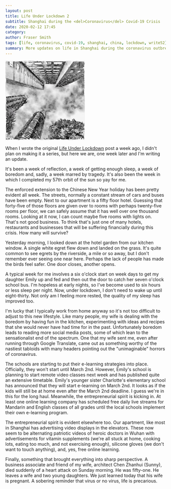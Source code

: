 ```yaml
---
layout: post
title: Life Under Lockdown 2
subtitle: Shanghai during the <del>Coronavirus</del> Covid-19 Crisis
date: 2020-02-12 17:45
category:
author: Fraser Smith
tags: [life, coronavirus, covid-19, shanghai, china, lockdown, write52]
summary: More updates on life in Shanghai during the coronavirus outbreak
---
```

<img src="/img/skyway.jpg" style="width: 250px;" />

When I wrote the original [Life Under Lockdown](https://tramfishers.com/2020/02/06/life-under-lockdown/) post a week ago, I didn't plan on making it a series, but here we are, one week later and I'm writing an update.

It's been a week of reflection, a week of getting enough sleep, a week of boredom and, sadly, a week marred by tragedy. It's also been the week in which I completed my 57th orbit of the sun so yay for me.
<!--more-->

The enforced extension to the Chinese New Year holiday has been pretty evident all week. The streets, normally a constant stream of cars and buses have been empty. Next to our apartment is a fifty floor hotel. Guessing that forty-five of those floors are given over to rooms with perhaps twenty-five rooms per floor, we can safely assume that it has well over one thousand rooms. Looking at it now, I can count maybe five rooms with lights on. That's not good business. To think that's just one of many hotels, restaurants and businesses that will be suffering financially during this crisis. How many will survive?

Yesterday morning, I looked down at the hotel garden from our kitchen window. A single white egret flew down and landed on the grass. It's quite common to see egrets by the riverside, a mile or so away, but I don't remember ever seeing one near here. Perhaps the lack of people has made the birds feel safer. One door closes, another opens.

A typical week for me involves a six o'clock start on week days to get my daughter Emily up and fed and then out the door to catch her seven o'clock school bus. I'm hopeless at early nights, so I've become used to six hours or less sleep per night. Now, under lockdown, I don't need to wake up until eight-thirty. Not only am I feeling more rested, the quality of my sleep has improved too.

I'm lucky that I typically work from home anyway so it's not too difficult to adjust to this new lifestyle. Like many people, my wife is dealing with the boredom by having fun in the kitchen, experimenting with ideas and recipes that she would never have had time for in the past. Unfortunately boredom leads to reading more social media posts, some of which lean to the sensationalist end of the spectrum. One that my wife sent me, even after running through Google Translate, came out as something worthy of the nastiest tabloids with many headers pointing out the "unimaginable" horrors of coronavirus.

The schools are starting to put their e-learning strategies into place. Officially, they won't start until March 2nd. However, Emily's school is planning to start remote video classes next week and has published quite an extensive timetable. Emily's younger sister Charlotte's elementary school has announced that they will start e-learning on March 2nd. It looks as if the kids will still be at home even after the March 2nd deadline. I guess we're in this for the long haul. Meanwhile, the entrepreneurial spirit is kicking in. At least one online learning company has scheduled free daily live streams for Mandarin and English classes of all grades until the local schools implement their own e-learning program.

The entrepreneurial spirit is evident elsewhere too. Our apartment, like most in Shanghai has advertising video displays in the elevators. These now seem to be alternating patriotic videos of heroic doctors in Wuhan with advertisements for vitamin supplements (we're all stuck at home, cooking lots, eating too much, and not exercising enough), silicone gloves (we don't want to touch anything), and, yes, free online learning.

Finally, something that brought everything into sharp perspective. A business associate and friend of my wife, architect Chen Zhanhui (Sunny), died suddenly of a heart attack on Sunday morning. He was fifty-one. He leaves a wife and two young daughters. We just learned today that his wife is pregnant. A sobering reminder that virus or no virus, life is precarious.


